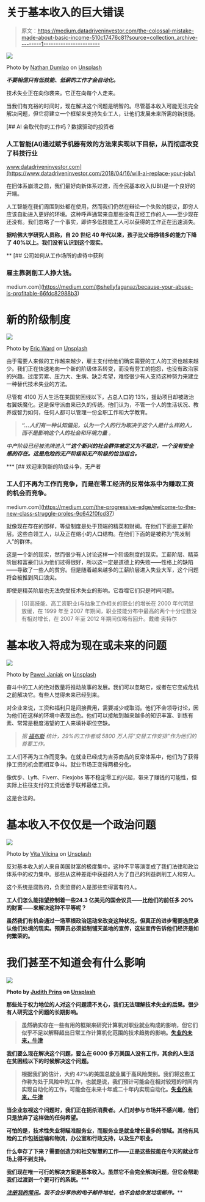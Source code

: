 # 关于基本收入的巨大错误

> 原文：<https://medium.datadriveninvestor.com/the-colossal-mistake-made-about-basic-income-510c17476c81?source=collection_archive---------1----------------------->

![](img/b5943e971b922f19349b20f32f49fa71.png)

Photo by [Nathan Dumlao](https://unsplash.com/@nate_dumlao?utm_source=medium&utm_medium=referral) on [Unsplash](https://unsplash.com?utm_source=medium&utm_medium=referral)

***不要相信只有低技能、低薪的工作才会自动化。***

技术失业正在向你袭来。它正在向每个人走来。

当我们有充裕的时间时，现在解决这个问题是明智的。尽管基本收入可能无法完全解决问题，但它将建立一个框架来支持失业工人，让他们发展未来所需的新技能。

[](https://www.datadriveninvestor.com/2018/04/16/will-ai-replace-your-job/) [## AI 会取代你的工作吗？数据驱动的投资者

### 人工智能(AI)通过赋予机器有效的方法来实现以下目标，从而彻底改变了科技行业

www.datadriveninvestor.com](https://www.datadriveninvestor.com/2018/04/16/will-ai-replace-your-job/) 

在旧体系崩溃之前，我们最好向新体系过渡，而全民基本收入(UBI)是一个良好的开端。

人工智能在我们周围到处都在使用，然而我们仍然在辩论一个失败的提议，即穷人应该自助进入更好的环境。这种呼声通常来自那些没有正经工作的人——至少现在还没有。我们忽略了一个事实，即许多低技能工人可以获得的工作正在迅速消失。

**据哈佛大学研究人员**[](https://science.sciencemag.org/content/sci/early/2017/04/21/science.aal4617.full.pdf)****称，自 20 世纪 40 年代以来，孩子比父母挣钱多的能力下降了 40%以上。我们没有认识到这个现实。****

**[](https://medium.com/@shellyfaganaz/because-your-abuse-is-profitable-66fdc82988b3) [## 公司如何从工作场所的虐待中获利

### 雇主靠剥削工人挣大钱。

medium.com](https://medium.com/@shellyfaganaz/because-your-abuse-is-profitable-66fdc82988b3) 

# 新的阶级制度

![](img/836bca34b6db36ce278ea5f6215a652a.png)

Photo by [Eric Ward](https://unsplash.com/@ericjamesward?utm_source=medium&utm_medium=referral) on [Unsplash](https://unsplash.com?utm_source=medium&utm_medium=referral)

由于需要人来做的工作越来越少，雇主支付给他们确实需要的工人的工资也越来越少。我们正在快速地向一个新的阶级体系转变，而没有劳工的抱怨，也没有政治家的兴趣。过度劳累、压力大、生病、缺乏希望，难怪很少有人支持这种努力来建立一种替代技术失业的方法。

尽管有 4100 万人生活在美国贫困线以下，占总人口的 13%，援助项目却被政治右翼妖魔化。这是保守派由来已久的传统。他们认为，不管一个人的生活状况、教养或智力如何，任何人都可以管理一份全职工作和大学教育。

> ***“…人们有一种认知偏见，认为一个人的行为取决于这个人是什么样的人，而不是影响这个人的社会和环境力量*** *。*[](https://www.simplypsychology.org/saul-mcleod.html)

*中产阶级已经被洗牌进入“[](https://www.vice.com/en_ca/article/5gqq4z/what-the-fuck-is-the-precariat-and-why-should-you-care-293)**”这个新兴的社会群体被定义为不稳定，一个没有安全感的存在。这是危险的无产阶级和无产阶级的恰当组合。***

***[](https://medium.com/the-progressive-edge/welcome-to-the-new-class-struggle-proles-9c642f0fcd37) [## 欢迎来到新的阶级斗争，无产者

### 工人们不再为工作而竞争，而是在零工经济的反常体系中为赚取工资的机会而竞争。

medium.com](https://medium.com/the-progressive-edge/welcome-to-the-new-class-struggle-proles-9c642f0fcd37) 

就像现在存在的那样，等级制度是处于顶端的精英和财阀。在他们下面是工薪阶层。这些白领工人，以及正在缩小的人口结构。在他们下面的是被称为“先发制人”的群体。

这是一个新的现实，然而很少有人讨论这样一个阶级制度的现实。工薪阶层、精英阶层和富豪们认为他们过得很好，所以这一定是道德上的失败——性格上的缺陷——导致了一些人的贫穷。但是随着越来越多的工薪阶层进入失业大军，这个问题将会被推到风口浪尖。

即使是精英阶层也无法免受技术失业的影响。它吞噬它们只是时间问题。

> [G]高技能、高工资职业(与抽象工作相关的职业)的增长在 2000 年代明显放缓，在 1999 年至 2007 年期间，职业技能分布中最高的两个十分位数没有相对增长，在 2007 年至 2012 年期间仅略有回升。戴维·奥特尔

# 基本收入将成为现在或未来的问题

![](img/ec7d66a10b674520bba4a999e8333b1c.png)

Photo by [Pawel Janiak](https://unsplash.com/@pawelj?utm_source=medium&utm_medium=referral) on [Unsplash](https://unsplash.com?utm_source=medium&utm_medium=referral)

奋斗中的工人的绝对数量将推动故事的发展。我们可以忽略它，或者在它变成危机之前解决它。有些人觉得未来已经到来。

对企业来说，工资和福利只是间接费用，需要减少或取消。他们不会领导讨论，因为他们在这样的环境中表现出色。他们可以接触到越来越多的知识丰富、训练有素、常常是极度渴望的工人来填补职位空缺。

> *据* [*福布斯*](https://www.forbes.com/sites/tjmccue/2018/08/31/57-million-u-s-workers-are-part-of-the-gig-economy/#530f57667118) *统计，29%的工作者或 5800 万人将“交替工作安排”作为他们的首要工作。*

工人们不再为工作而竞争。在就业已经成为吉芬商品的反常体系中，他们为了获得挣工资的机会而相互争斗。就业市场正变得两极分化。

像优步、Lyft、Fiverr、Flexjobs 等不稳定零工的兴起，带来了赚钱的可能性，但实际上往往支付的工资远低于联邦最低工资。

这是合法的。

# 基本收入不仅仅是一个政治问题

![](img/a6d0502b3ab0890d8ba20ffe8410e9f9.png)

Photo by [Vita Vilcina](https://unsplash.com/@vivivi?utm_source=medium&utm_medium=referral) on [Unsplash](https://unsplash.com?utm_source=medium&utm_medium=referral)

反对基本收入的人来自美国财富的极度集中。这种不平等演变成了我们法律和政治体系中的权力集中。那些从这种差距中获益的人为了自己的利益剥削工人和穷人。

这个系统是腐败的，负责监督的人是那些变得富有的人。

**工人们怎么能指望控制着一些**[](https://www.rollcall.com/news/hawkings/congress-richer-ever-mostly-top)****24.3 亿美元的国会议员——比他们的前任多 20%的财富——来解决这种不平等呢？****

**虽然我们有机会通过一场草根政治运动来改变这种状况，但真正的进步需要选民承认他们处境的现实。预算员必须抵制铺天盖地的宣传，这些宣传告诉他们经济是如何繁荣的。**

# **我们甚至不知道会有什么影响**

**![](img/2f77be5acd20997eae05f1f6b713af3f.png)**

**Photo by [Judith Prins](https://unsplash.com/@judithprins?utm_source=medium&utm_medium=referral) on [Unsplash](https://unsplash.com?utm_source=medium&utm_medium=referral)**

**那些处于权力地位的人对这个问题漠不关心，我们无法理解技术失业的后果。很少有人研究这个问题的长期影响。**

> **虽然确实存在一些有用的框架来研究计算机对职业就业构成的影响，但它们似乎不足以解释超出日常工作计算机化范围的技术趋势的影响。[失业的未来，牛津](https://www.oxfordmartin.ox.ac.uk/downloads/academic/The_Future_of_Employment.pdf)**

**我们要么现在解决这个问题，要么在 6000 多万美国人没有工作，其余的人生活在贫困线以下的时候解决这个问题。**

> **根据我们的估计，大约 47%的美国总就业属于高风险类别。我们将这些工作称为处于风险中的工作，也就是说，我们预计可能会在相对较短的时间内实现自动化的工作，可能会在未来十年或二十年内实现自动化。[失业的未来，牛津](https://www.oxfordmartin.ox.ac.uk/downloads/academic/The_Future_of_Employment.pdf)**

**当企业忽视这个问题时，我们正在扼杀消费者。人们对参与市场并不感兴趣，他们只是放弃了这样做的任何希望。**

**可怕的是，技术性失业将瞄准服务业，而服务业是就业增长最多的领域。其他有风险的工作包括运输和物流，办公室和行政支持，以及生产职业。**

**什么幸存了下来？需要创造力和社交智慧的工作——正是这些技能在今天的就业市场上得不到支持。**

**我们现在唯一可行的解决方案是基本收入。虽然它不会完全解决问题，但它会帮助我们过渡到一个更可行的系统。***** 

*****[注册我的简讯](https://gmail.us20.list-manage.com/subscribe?u=2708ed36c8138ac45f1e71a3d&id=b77d0813ff)。我不会分享你的电子邮件地址，也不会给你发垃圾邮件。*******